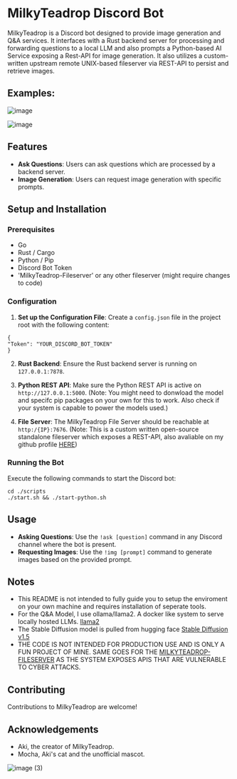 # MilkyTeadrop Discord Bot

MilkyTeadrop is a Discord bot designed to provide image generation and Q&A services. It interfaces with a Rust backend server for processing and forwarding questions to a local LLM and also prompts a Python-based AI Service exposing a Rest-API for image generation. It also utilizes a custom-written upstream remote UNIX-based fileserver via REST-API to persist and retrieve images.

## Examples: 
![image](https://github.com/CoffeeeAtNight/MilkyTeadrop_Bot/assets/98992091/fe7efe1b-65b4-4d39-b7a2-566216cf5129)

![image](https://github.com/CoffeeeAtNight/MilkyTeadrop_Bot/assets/98992091/666444b1-61af-49d5-98c3-76648d444e9a)

## Features

- **Ask Questions**: Users can ask questions which are processed by a backend server.
- **Image Generation**: Users can request image generation with specific prompts.

## Setup and Installation

### Prerequisites

- Go
- Rust / Cargo
- Python / Pip
- Discord Bot Token
- 'MilkyTeadrop-Fileserver' or any other fileserver (might require changes to code)

### Configuration

1. **Set up the Configuration File**: Create a `config.json` file in the project root with the following content:
  
```
{
"Token": "YOUR_DISCORD_BOT_TOKEN"
}
```

2. **Rust Backend**: Ensure the Rust backend server is running on `127.0.0.1:7878`.

3. **Python REST API**: Make sure the Python REST API is active on `http://127.0.0.1:5000`.
(Note: You might need to donwload the model and specifc pip packages on your own for this to work. Also check if your system is capable to power the models used.)

4. **File Server**: The MilkyTeadrop File Server should be reachable at `http:/{IP}:7676`. 
(Note: This is a custom written open-source standalone fileserver which exposes a REST-API, also avaliable on my github profile [HERE](https://github.com/CoffeeeAtNight/MilkyTeadrop_FileServer))

### Running the Bot

Execute the following commands to start the Discord bot:

```
cd ./scripts
./start.sh && ./start-python.sh
```

## Usage

- **Asking Questions**: Use the `!ask [question]` command in any Discord channel where the bot is present.
- **Requesting Images**: Use the `!img [prompt]` command to generate images based on the provided prompt.

## Notes

- This README is not intended to fully guide you to setup the enviroment on your own machine and requires installation of seperate tools.
- For the Q&A Model, I use ollama/llama2. A docker like system to serve locally hosted LLMs. [llama2](https://ollama.ai/library/llama2)
- The Stable Diffusion model is pulled from hugging face [Stable Diffusion v1.5](https://huggingface.co/runwayml/stable-diffusion-v1-5)
- THE CODE IS NOT INTENDED FOR PRODUCTION USE AND IS ONLY A FUN PROJECT OF MINE. SAME GOES FOR THE [MILKYTEADROP-FILESERVER](https://github.com/CoffeeeAtNight/MilkyTeadrop_FileServer) AS THE SYSTEM EXPOSES APIS THAT ARE VULNERABLE TO CYBER ATTACKS.

## Contributing

Contributions to MilkyTeadrop are welcome!

## Acknowledgements

- Aki, the creator of MilkyTeadrop.
- Mocha, Aki's cat and the unofficial mascot.
  
![image (3)](https://github.com/CoffeeeAtNight/MilkyTeadrop_Bot/assets/98992091/e8b796c2-10d1-4b86-a4a5-e2e6198f732f)


